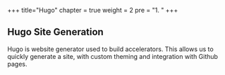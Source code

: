 +++
title="Hugo"
chapter = true
weight = 2
pre = "1. "
+++

## Hugo Site Generation
Hugo is website generator used to build accelerators. This allows us to quickly generate a site, with custom theming and integration with Github pages.
